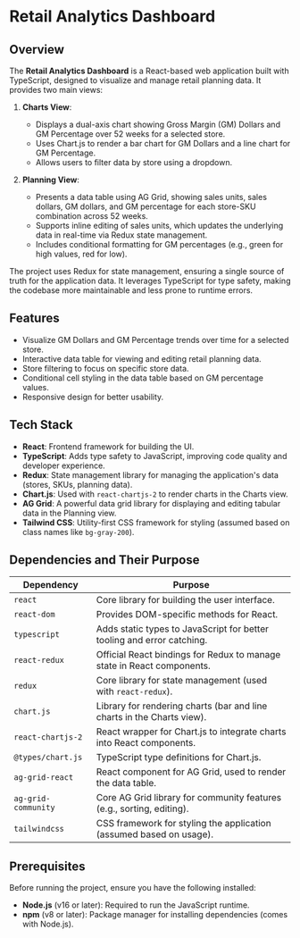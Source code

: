 # Retail Analytics Dashboard

## Overview

The **Retail Analytics Dashboard** is a React-based web application built with TypeScript, designed to visualize and manage retail planning data. It provides two main views:

1. **Charts View**:
   - Displays a dual-axis chart showing Gross Margin (GM) Dollars and GM Percentage over 52 weeks for a selected store.
   - Uses Chart.js to render a bar chart for GM Dollars and a line chart for GM Percentage.
   - Allows users to filter data by store using a dropdown.

2. **Planning View**:
   - Presents a data table using AG Grid, showing sales units, sales dollars, GM dollars, and GM percentage for each store-SKU combination across 52 weeks.
   - Supports inline editing of sales units, which updates the underlying data in real-time via Redux state management.
   - Includes conditional formatting for GM percentages (e.g., green for high values, red for low).

The project uses Redux for state management, ensuring a single source of truth for the application data. It leverages TypeScript for type safety, making the codebase more maintainable and less prone to runtime errors.

## Features
- Visualize GM Dollars and GM Percentage trends over time for a selected store.
- Interactive data table for viewing and editing retail planning data.
- Store filtering to focus on specific store data.
- Conditional cell styling in the data table based on GM percentage values.
- Responsive design for better usability.

## Tech Stack
- **React**: Frontend framework for building the UI.
- **TypeScript**: Adds type safety to JavaScript, improving code quality and developer experience.
- **Redux**: State management library for managing the application's data (stores, SKUs, planning data).
- **Chart.js**: Used with `react-chartjs-2` to render charts in the Charts view.
- **AG Grid**: A powerful data grid library for displaying and editing tabular data in the Planning view.
- **Tailwind CSS**: Utility-first CSS framework for styling (assumed based on class names like `bg-gray-200`).

## Dependencies and Their Purpose

| Dependency              | Purpose                                                                 |
|-------------------------|-------------------------------------------------------------------------|
| `react`                | Core library for building the user interface.                           |
| `react-dom`            | Provides DOM-specific methods for React.                                |
| `typescript`           | Adds static types to JavaScript for better tooling and error catching.  |
| `react-redux`          | Official React bindings for Redux to manage state in React components.  |
| `redux`                | Core library for state management (used with `react-redux`).            |
| `chart.js`             | Library for rendering charts (bar and line charts in the Charts view).  |
| `react-chartjs-2`      | React wrapper for Chart.js to integrate charts into React components.   |
| `@types/chart.js`      | TypeScript type definitions for Chart.js.                               |
| `ag-grid-react`        | React component for AG Grid, used to render the data table.             |
| `ag-grid-community`    | Core AG Grid library for community features (e.g., sorting, editing).   |
| `tailwindcss`          | CSS framework for styling the application (assumed based on usage).     |

## Prerequisites

Before running the project, ensure you have the following installed:

- **Node.js** (v16 or later): Required to run the JavaScript runtime.
- **npm** (v8 or later): Package manager for installing dependencies (comes with Node.js).


